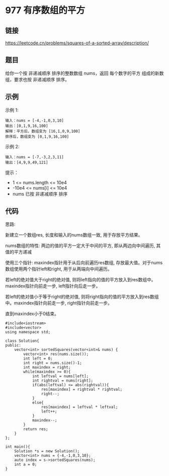 # 977 有序数组的平方
## 链接
https://leetcode.cn/problems/squares-of-a-sorted-array/description/

## 题目 
给你一个按 非递减顺序 排序的整数数组 nums，返回 每个数字的平方 组成的新数组，要求也按 非递减顺序 排序。


## 示例
示例 1:
```
输入：nums = [-4,-1,0,3,10]
输出：[0,1,9,16,100]
解释：平方后，数组变为 [16,1,0,9,100]
排序后，数组变为 [0,1,9,16,100]
```
示例 2:
```
输入：nums = [-7,-3,2,3,11]
输出：[4,9,9,49,121]
```

提示：
- 1 <= nums.length <= 10e4
- -10e4 <= nums[i] <= 10e4
- nums 已按 非递减顺序 排序
 

## 代码
思路:

新建立一个数组res, 长度和输入的nums数组一致, 用于存放平方结果。

nums数组的特性: 两边的值的平方一定大于中间的平方, 即从两边向中间遍历, 其值的平方递减

使用三个指针: maxindex指针用于从后向前遍历res数组, 存放最大值。对于nums数组使用两个指针left和right, 用于从两端向中间遍历。

若left的绝对值大于right的绝对值, 则将left指向的值的平方放入到res数组中。maxindex指针向前走一步, left指针向后走一步。

若left的绝对值小于等于right的绝对值, 则将right指向的值的平方放入到res数组中。maxindex指针向前走一步, right指针向前走一步。

直到maxindex小于0结束。
```
#include<iostream>
#include<vector>
using namespace std;

class Solution{
public:
    vector<int> sortedSquares(vector<int>& nums) {
    	vector<int> res(nums.size());
		int left = 0;
		int right = nums.size()-1;
		int maxindex = right;
		while(maxindex >= 0){
			int leftval = nums[left];
			int rightval = nums[right];
			if(abs(leftval) <= abs(rightval)){
				res[maxindex] = rightval * rightval;
				right--;
			}
			else{
				res[maxindex] = leftval * leftval;
				left++;
			}
			maxindex--;
		}
		return res;
    }
};

int main(){
	Solution *s = new Solution();
	vector<int> nums = {-4,-1,0,3,10};
	auto index = s->sortedSquares(nums);
	int a = 0;
}
```